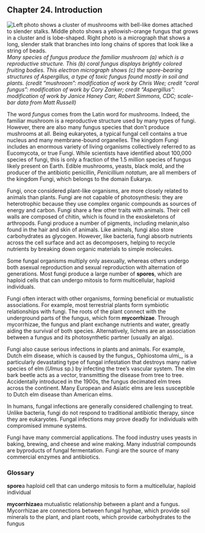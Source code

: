 ##  Chapter 24. Introduction 

![Left photo shows a cluster of mushrooms with bell-like domes attached to slender stalks. Middle photo shows a yellowish-orange fungus that grows in a cluster and is lobe-shaped. Right photo is a micrograph that shows a long, slender stalk that branches into long chains of spores that look like a string of beads.][1] _Many species of fungus produce the familiar mushroom (a) which is a reproductive structure. This (b) coral fungus displays brightly colored fruiting bodies. This electron micrograph shows (c) the spore-bearing structures of _Aspergillus_, a type of toxic fungus found mostly in soil and plants. (credit “mushroom”: modification of work by Chris Wee; credit “coral fungus”: modification of work by Cory Zanker; credit “_Aspergillus_”: modification of work by Janice Haney Carr, Robert Simmons, CDC; scale-bar data from Matt Russell)_

The word _fungus_ comes from the Latin word for mushrooms. Indeed, the familiar mushroom is a reproductive structure used by many types of fungi. However, there are also many fungus species that don't produce mushrooms at all. Being eukaryotes, a typical fungal cell contains a true nucleus and many membrane-bound organelles. The kingdom Fungi includes an enormous variety of living organisms collectively referred to as Eucomycota, or true Fungi. While scientists have identified about 100,000 species of fungi, this is only a fraction of the 1.5 million species of fungus likely present on Earth. Edible mushrooms, yeasts, black mold, and the producer of the antibiotic penicillin, _Penicillium notatum_, are all members of the kingdom Fungi, which belongs to the domain Eukarya.

Fungi, once considered plant-like organisms, are more closely related to animals than plants. Fungi are not capable of photosynthesis: they are heterotrophic because they use complex organic compounds as sources of energy and carbon. Fungi share a few other traits with animals. Their cell walls are composed of chitin, which is found in the exoskeletons of arthropods. Fungi produce a number of pigments, including melanin,also found in the hair and skin of animals. Like animals, fungi also store carbohydrates as glycogen. However, like bacteria, fungi absorb nutrients across the cell surface and act as decomposers, helping to recycle nutrients by breaking down organic materials to simple molecules.

Some fungal organisms multiply only asexually, whereas others undergo both asexual reproduction and sexual reproduction with alternation of generations. Most fungi produce a large number of **spores**, which are haploid cells that can undergo mitosis to form multicellular, haploid individuals.

Fungi often interact with other organisms, forming beneficial or mutualistic associations. For example, most terrestrial plants form symbiotic relationships with fungi. The roots of the plant connect with the underground parts of the fungus, which form **mycorrhizae**. Through mycorrhizae, the fungus and plant exchange nutrients and water, greatly aiding the survival of both species. Alternatively, lichens are an association between a fungus and its photosynthetic partner (usually an alga).

Fungi also cause serious infections in plants and animals. For example, Dutch elm disease, which is caused by the fungus_ Ophiostoma ulmi_, is a particularly devastating type of fungal infestation that destroys many native species of elm (_Ulmus_ sp.) by infecting the tree’s vascular system. The elm bark beetle acts as a vector, transmitting the disease from tree to tree. Accidentally introduced in the 1900s, the fungus decimated elm trees across the continent. Many European and Asiatic elms are less susceptible to Dutch elm disease than American elms.

In humans, fungal infections are generally considered challenging to treat. Unlike bacteria, fungi do not respond to traditional antibiotic therapy, since they are eukaryotes. Fungal infections may prove deadly for individuals with compromised immune systems.

Fungi have many commercial applications. The food industry uses yeasts in baking, brewing, and cheese and wine making. Many industrial compounds are byproducts of fungal fermentation. Fungi are the source of many commercial enzymes and antibiotics.

### Glossary

**spore**a haploid cell that can undergo mitosis to form a multicellular, haploid individual

**mycorrhizae**a mutualistic relationship between a plant and a fungus. Mycorrhizae are connections between fungal hyphae, which provide soil minerals to the plant, and plant roots, which provide carbohydrates to the fungus

   [1]: https://cnx.org/resources/59eead73cd7d30c4bc75e57e6498a3383f8c9bde/Figure_24_00_01abcf.jpg

